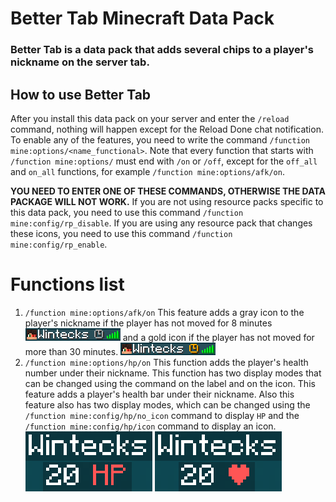 # Better Tab Minecraft Data Pack

### Better Tab is a data pack that adds several chips to a player's nickname on the server tab.

## How to use Better Tab
After you install this data pack on your server and enter the `/reload` command, nothing will happen except for the Reload Done chat notification.
To enable any of the features, you need to write the command `/function mine:options/<name_functional>`. Note that every function that starts with `/function mine:options/` must end with `/on` or `/off`, except for the `off_all` and `on_all` functions, for example `/function mine:options/afk/on`.

**YOU NEED TO ENTER ONE OF THESE COMMANDS, OTHERWISE THE DATA PACKAGE WILL NOT WORK.** If you are not using resource packs specific to this data pack, you need to use this command `/function mine:config/rp_disable`. If you are using any resource pack that changes these icons, you need to use this command `/function mine:config/rp_enable`.

# Functions list

1. `/function mine:options/afk/on` This feature adds a gray icon to the player's nickname if the player has not moved for 8 minutes ![there should be an image here](Image/afk_8m.png)
and a gold icon if the player has not moved for more than 30 minutes. ![there should be an image here](Image/afk_30m.png)
2. `/function mine:options/hp/on` This function adds the player's health number under their nickname. This function has two display modes that can be changed using the command on
 the label and on the icon. This feature adds a player's health bar under their nickname. Also this feature also has two display modes, which can be changed using the `/function mine:config/hp/no_icon` command to display `HP` and the `/function mine:config/hp/icon` command to display an icon.
![there should be an image here](Image/hp_no_icon.png) ![there should be an image here](Image/hp_icon.png)
